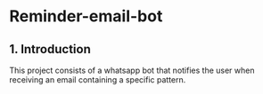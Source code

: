 # Reminder-email-bot
## 1. Introduction
This project consists of a whatsapp bot that notifies the user when receiving an email containing a specific pattern.
